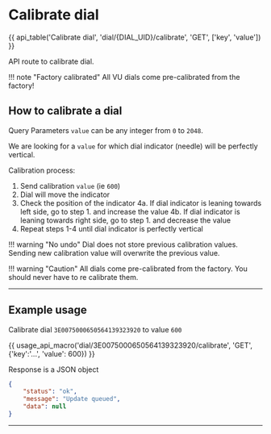 # Calibrate dial

{{ api_table('Calibrate dial', 'dial/{DIAL_UID}/calibrate', 'GET', ['key', 'value']) }}

API route to calibrate dial.

!!! note "Factory calibrated"
    All VU dials come pre-calibrated from the factory!


## How to calibrate a dial

Query Parameters `value` can be any integer from `0` to `2048`.

We are looking for a `value` for which dial indicator (needle) will be perfectly vertical.

Calibration process:

1. Send calibration `value` (ie `600`)
2. Dial will move the indicator
3. Check the position of the indicator
4a. If dial indicator is leaning towards left side, go to step 1. and increase the value
4b. If dial indicator is leaning towards right side, go to step 1. and decrease the value
5. Repeat steps 1-4 until dial indicator is perfectly vertical

!!! warning "No undo"
    Dial does not store previous calibration values.
    Sending new calibration value will overwrite the previous value.

!!! warning "Caution"
    All dials come pre-calibrated from the factory.
    You should never have to re calibrate them.

---

## Example usage

Calibrate dial `3E0075000650564139323920` to value `600`

{{ usage_api_macro('dial/3E0075000650564139323920/calibrate', 'GET', {'key':'...', 'value': 600}) }}

Response is a JSON object

``` json
{
    "status": "ok",
    "message": "Update queued",
    "data": null
}
```

---


